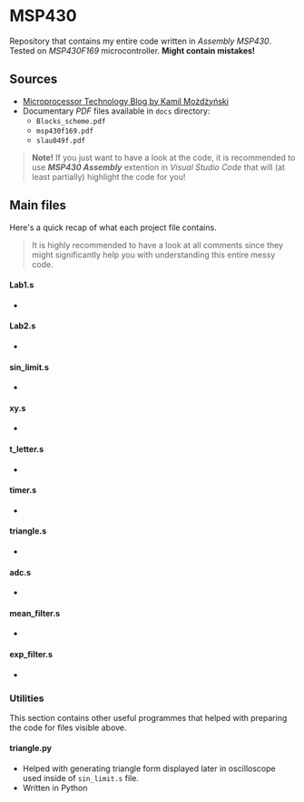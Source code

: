 # MSP430
Repository that contains my entire code written in *Assembly MSP430*. Tested on *MSP430F169* microcontroller. **Might contain mistakes!**

## Sources
* [Microprocessor Technology Blog by Kamil Możdżyński](https://monjino.atlassian.net/wiki/spaces/TM/overview?homepageId=1077051583)
* Documentary _PDF_ files available in `docs` directory:
    * `Blocks_scheme.pdf`
    * `msp430f169.pdf`
    * `slau049f.pdf`

> **Note!** If you just want to have a look at the code, it is recommended to use
  **_MSP430 Assembly_** extention in _Visual Studio Code_ that will (at least partially) highlight the code for you! 

## Main files
Here's a quick recap of what each project file contains. 
> It is highly recommended to have a look at all comments since they might significantly help you with understanding this entire messy code.

#### Lab1.s
- 

#### Lab2.s
- 

#### sin_limit.s
- 

#### xy.s
- 

#### t_letter.s
- 

#### timer.s
-

#### triangle.s
-

#### adc.s
-

#### mean_filter.s
- 

#### exp_filter.s
-

### Utilities
This section contains other useful programmes that helped with preparing the code for files visible above.

#### triangle.py
- Helped with generating triangle form displayed later in oscilloscope used inside of `sin_limit.s` file.
- Written in Python